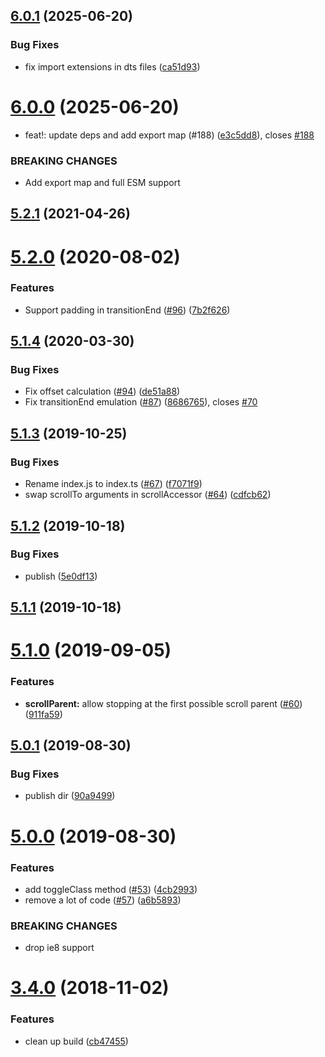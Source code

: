 ## [6.0.1](https://github.com/react-bootstrap/dom-helpers/compare/v6.0.0...v6.0.1) (2025-06-20)


### Bug Fixes

* fix import extensions in dts files ([ca51d93](https://github.com/react-bootstrap/dom-helpers/commit/ca51d93220df38e2d9ee949c31507a201f75d226))





# [6.0.0](https://github.com/react-bootstrap/dom-helpers/compare/v5.2.1...v6.0.0) (2025-06-20)


* feat!: update deps and add export map (#188) ([e3c5dd8](https://github.com/react-bootstrap/dom-helpers/commit/e3c5dd82d05ccc143fadb00dd22630e3c1d8f180)), closes [#188](https://github.com/react-bootstrap/dom-helpers/issues/188)


### BREAKING CHANGES

* Add export map and full ESM support





## [5.2.1](https://github.com/react-bootstrap/dom-helpers/compare/v5.2.0...v5.2.1) (2021-04-26)





# [5.2.0](https://github.com/react-bootstrap/dom-helpers/compare/v5.1.4...v5.2.0) (2020-08-02)


### Features

* Support padding in transitionEnd ([#96](https://github.com/react-bootstrap/dom-helpers/issues/96)) ([7b2f626](https://github.com/react-bootstrap/dom-helpers/commit/7b2f626b92b84f78ec69aa891fb99d800a5d04b4))





## [5.1.4](https://github.com/react-bootstrap/dom-helpers/compare/v5.1.3...v5.1.4) (2020-03-30)


### Bug Fixes

* Fix offset calculation ([#94](https://github.com/react-bootstrap/dom-helpers/issues/94)) ([de51a88](https://github.com/react-bootstrap/dom-helpers/commit/de51a8845365cd42a3e6e06593d76c34a88b2263))
* Fix transitionEnd emulation ([#87](https://github.com/react-bootstrap/dom-helpers/issues/87)) ([8686765](https://github.com/react-bootstrap/dom-helpers/commit/8686765dbf0803e6966bd893c540f9443dbeccd6)), closes [#70](https://github.com/react-bootstrap/dom-helpers/issues/70)





## [5.1.3](https://github.com/jquense/dom-helpers/compare/v5.1.2...v5.1.3) (2019-10-25)


### Bug Fixes

* Rename index.js to index.ts ([#67](https://github.com/jquense/dom-helpers/issues/67)) ([f7071f9](https://github.com/jquense/dom-helpers/commit/f7071f9))
* swap scrollTo arguments in scrollAccessor ([#64](https://github.com/jquense/dom-helpers/issues/64)) ([cdfcb62](https://github.com/jquense/dom-helpers/commit/cdfcb62))





## [5.1.2](https://github.com/jquense/dom-helpers/compare/v5.1.1...v5.1.2) (2019-10-18)


### Bug Fixes

* publish ([5e0df13](https://github.com/jquense/dom-helpers/commit/5e0df13))





## [5.1.1](https://github.com/jquense/dom-helpers/compare/v5.1.0...v5.1.1) (2019-10-18)





# [5.1.0](https://github.com/jquense/dom-helpers/compare/v5.0.1...v5.1.0) (2019-09-05)


### Features

* **scrollParent:** allow stopping at the first possible scroll parent ([#60](https://github.com/jquense/dom-helpers/issues/60)) ([911fa59](https://github.com/jquense/dom-helpers/commit/911fa59))





## [5.0.1](https://github.com/jquense/dom-helpers/compare/v5.0.0...v5.0.1) (2019-08-30)


### Bug Fixes

* publish dir ([90a9499](https://github.com/jquense/dom-helpers/commit/90a9499))





# [5.0.0](https://github.com/jquense/dom-helpers/compare/v3.4.0...v5.0.0) (2019-08-30)


### Features

* add toggleClass method ([#53](https://github.com/jquense/dom-helpers/issues/53)) ([4cb2993](https://github.com/jquense/dom-helpers/commit/4cb2993))
* remove a lot of code ([#57](https://github.com/jquense/dom-helpers/issues/57)) ([a6b5893](https://github.com/jquense/dom-helpers/commit/a6b5893))


### BREAKING CHANGES

* drop ie8 support





# [3.4.0](https://github.com/jquense/dom-helpers/compare/v3.3.1...v3.4.0) (2018-11-02)


### Features

* clean up build ([cb47455](https://github.com/jquense/dom-helpers/commit/cb47455))






